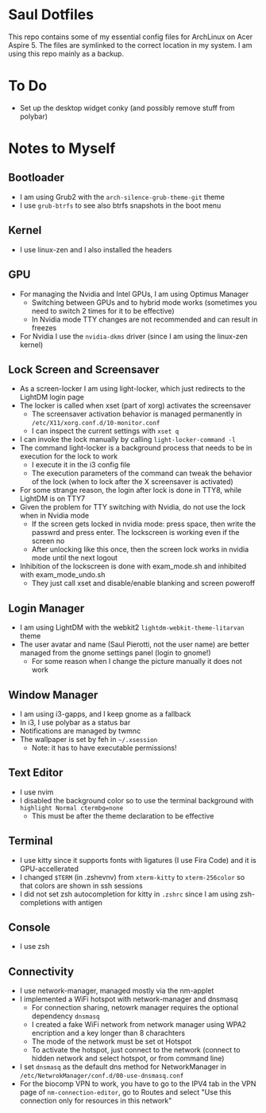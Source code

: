 # Saul Dotfiles

This repo contains some of my essential config files for ArchLinux on Acer Aspire 5.
The files are symlinked to the correct location in my system.
I am using this repo mainly as a backup.

# To Do
* Set up the desktop widget conky (and possibly remove stuff from polybar)

# Notes to Myself

## Bootloader
* I am using Grub2 with the `arch-silence-grub-theme-git` theme
* I use `grub-btrfs` to see also btrfs snapshots in the boot menu

## Kernel
* I use linux-zen and I also installed the headers

## GPU
* For managing the Nvidia and Intel GPUs, I am using Optimus Manager
	* Switching between GPUs and to hybrid mode works (sometimes you need to switch 2 times for it to be effective)
	* In Nvidia mode TTY changes are not recommended and can result in freezes
* For Nvidia I use the `nvidia-dkms` driver (since I am using the linux-zen kernel)

## Lock Screen and Screensaver
* As a screen-locker I am using light-locker, which just redirects to the LightDM login page
* The locker is called when xset (part of xorg) activates the screensaver
	* The screensaver activation behavior is managed permanently in `/etc/X11/xorg.conf.d/10-monitor.conf`
	* I can inspect the current settings with `xset q`
* I can invoke the lock manually by calling `light-locker-command -l`
* The command light-locker is a background process that needs to be in execution for the lock to work
	* I execute it in the i3 config file
	* The execution parameters of the command can tweak the behavior of the lock (when to lock after the X screensaver is activated)
* For some strange reason, the login after lock is done in TTY8, while LightDM is on TTY7
* Given the problem for TTY switching with Nvidia, do not use the lock when in Nvidia mode
	* If the screen gets locked in nvidia mode: press space, then write the passwrd and press enter. The lockscreen is working even if the screen no
	* After unlocking like this once, then the screen lock works in nvidia mode until the next logout
* Inhibition of the lockscreen is done with exam_mode.sh and inhibited with exam_mode_undo.sh
	* They just call xset and disable/enable blanking and screen poweroff

## Login Manager
* I am using LightDM with the webkit2 `lightdm-webkit-theme-litarvan` theme
* The user avatar and name (Saul Pierotti, not the user name) are better managed from the gnome settings panel (login to gnome!)
	* For some reason when I change the picture manually it does not work

## Window Manager
* I am using i3-gapps, and I keep gnome as a fallback
* In i3, I use polybar as a status bar
* Notifications are managed by twmnc
* The wallpaper is set by feh in `~/.xsession`
	* Note: it has to have executable permissions!

## Text Editor
* I use nvim
* I disabled the background color so to use the terminal background with `highlight Normal ctermbg=none`
	* This must be after the theme declaration to be effective

## Terminal
* I use kitty since it supports fonts with ligatures (I use Fira Code) and it is GPU-accellerated
* I changed `$TERM` (in .zshevnv) from `xterm-kitty` to `xterm-256color` so that colors are shown in ssh sessions
* I did not set zsh autocompletion for kitty in `.zshrc` since I am using zsh-completions with antigen

## Console
* I use zsh

## Connectivity
* I use network-manager, managed mostly via the nm-applet
* I implemented a WiFi hotspot with network-manager and dnsmasq
	* For connection sharing, netowrk manager requires the optional dependency `dnsmasq`
	* I created a fake WiFi network from network manager using WPA2 encription and a key longer than 8 charachters
	* The mode of the network must be set ot Hotspot
	* To activate the hotspot, just connect to the network (connect to hidden network and select hotspot, or from command line)
* I set `dnsmasq` as the default dns method for NetworkManager in `/etc/NetwrokManager/conf.d/00-use-dnsmasq.conf`
* For the biocomp VPN to work, you have to go to the IPV4 tab in the VPN page of `nm-connection-editor`, go to Routes and select "Use this connection only for resources in this network"
